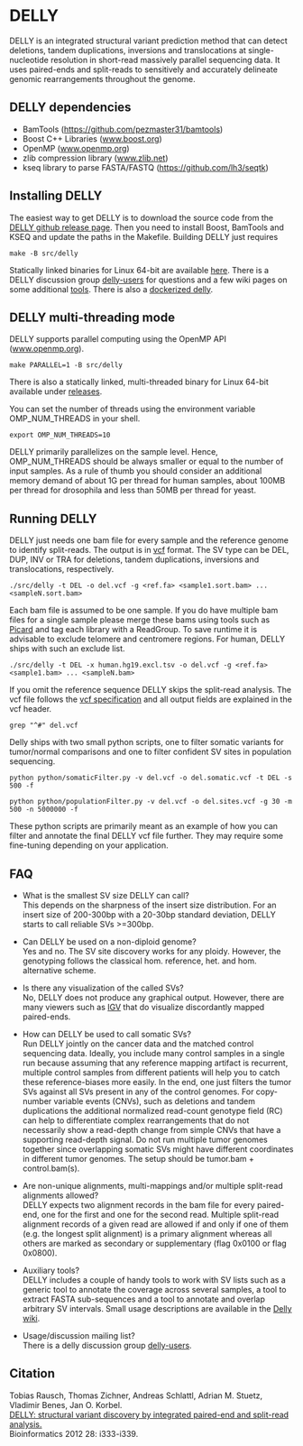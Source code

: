 DELLY
=====

DELLY is an integrated structural variant prediction method that can detect deletions, tandem duplications, inversions and translocations
at single-nucleotide resolution in short-read massively parallel sequencing data. It uses paired-ends and split-reads to sensitively and accurately
delineate genomic rearrangements throughout the genome.


DELLY dependencies
------------------

* BamTools (https://github.com/pezmaster31/bamtools)
* Boost C++ Libraries (www.boost.org)
* OpenMP (www.openmp.org)
* zlib compression library (www.zlib.net)
* kseq library to parse FASTA/FASTQ (https://github.com/lh3/seqtk)


Installing DELLY
----------------

The easiest way to get DELLY is to download the source code from the [DELLY github release page](https://github.com/tobiasrausch/delly/releases/).
Then you need to install Boost, BamTools and KSEQ and update the paths in the Makefile.
Building DELLY just requires

`make -B src/delly`

Statically linked binaries for Linux 64-bit are available [here](https://github.com/tobiasrausch/delly/releases/). There is a DELLY discussion group [delly-users](http://groups.google.com/d/forum/delly-users) for questions and a few wiki pages on some additional [tools](https://github.com/tobiasrausch/delly/wiki). There is also a [dockerized delly](https://registry.hub.docker.com/u/trausch/delly/).


DELLY multi-threading mode
--------------------------
DELLY supports parallel computing using the OpenMP API (www.openmp.org).

`make PARALLEL=1 -B src/delly`

There is also a statically linked, multi-threaded binary for Linux 64-bit available under [releases](https://github.com/tobiasrausch/delly/releases/).


You can set the number of threads using the environment variable OMP_NUM_THREADS in your shell.

`export OMP_NUM_THREADS=10`

DELLY primarily parallelizes on the sample level. Hence, OMP_NUM_THREADS should be always smaller or equal to the number of input samples. 
As a rule of thumb you should consider an additional memory demand of about 1G per thread for human samples, about 100MB per thread for drosophila 
and less than 50MB per thread for yeast. 


Running DELLY
-------------

DELLY just needs one bam file for every sample and the reference genome to identify split-reads. The output is in [vcf](http://vcftools.sourceforge.net/) format.
The SV type can be DEL, DUP, INV or TRA for deletions, tandem duplications, inversions and translocations, respectively.

`./src/delly -t DEL -o del.vcf -g <ref.fa> <sample1.sort.bam> ... <sampleN.sort.bam>`

Each bam file is assumed to be one sample. If you do have multiple bam files for a single sample please merge these bams using tools such as [Picard](http://picard.sourceforge.net/) and tag each library with a ReadGroup. To save runtime it is advisable to exclude telomere and centromere regions. For human, DELLY ships with such an exclude list.

`./src/delly -t DEL -x human.hg19.excl.tsv -o del.vcf -g <ref.fa> <sample1.bam> ... <sampleN.bam>`

If you omit the reference sequence DELLY skips the split-read analysis. The vcf file follows the [vcf specification](http://vcftools.sourceforge.net/specs.html) and all output fields are explained in the vcf header.

`grep "^#" del.vcf`

Delly ships with two small python scripts, one to filter somatic variants for tumor/normal comparisons and one to filter confident SV sites in population sequencing.

`python python/somaticFilter.py -v del.vcf -o del.somatic.vcf -t DEL -s 500 -f`

`python python/populationFilter.py -v del.vcf -o del.sites.vcf -g 30 -m 500 -n 5000000 -f`

These python scripts are primarily meant as an example of how you can filter and annotate the final DELLY vcf file further. They may require some fine-tuning depending on your application.


FAQ
---
* What is the smallest SV size DELLY can call?  
This depends on the sharpness of the insert size distribution. For an insert size of 200-300bp with a 20-30bp standard deviation, DELLY starts to call reliable SVs >=300bp.

* Can DELLY be used on a non-diploid genome?  
Yes and no. The SV site discovery works for any ploidy. However, the genotyping follows the classical hom. reference, het. and hom. alternative scheme.

* Is there any visualization of the called SVs?  
No, DELLY does not produce any graphical output. However, there are many viewers such as [IGV](http://www.broadinstitute.org/igv/) that do visualize discordantly mapped paired-ends.

* How can DELLY be used to call somatic SVs?  
Run DELLY jointly on the cancer data and the matched control sequencing data. Ideally, you include many control samples in a single run because assuming that any reference mapping artifact is recurrent, multiple control samples from different patients will help you to catch these reference-biases more easily. In the end, one just filters the tumor SVs against all SVs present in any of the control genomes. For copy-number variable events (CNVs), such as deletions and tandem duplications the additional normalized read-count genotype field (RC) can help to differentiate complex rearrangements that do not necessarily show a read-depth change from simple CNVs that have a supporting read-depth signal. Do not run multiple tumor genomes together since overlapping somatic SVs might have different coordinates in different tumor genomes. The setup should be tumor.bam + control.bam(s).

* Are non-unique alignments, multi-mappings and/or multiple split-read alignments allowed?  
DELLY expects two alignment records in the bam file for every paired-end, one for the first and one for the second read. Multiple split-read alignment records of a given read are allowed if and only if one of them (e.g. the longest split alignment) is a primary alignment whereas all others are marked as secondary or supplementary (flag 0x0100 or flag 0x0800).

* Auxiliary tools?     
DELLY includes a couple of handy tools to work with SV lists such as a generic tool to annotate the coverage across several samples, a tool to extract FASTA sub-sequences and a tool to annotate and overlap arbitrary SV intervals. Small usage descriptions are available in the [Delly wiki](https://github.com/tobiasrausch/delly/wiki).

* Usage/discussion mailing list?         
There is a delly discussion group [delly-users](http://groups.google.com/d/forum/delly-users).


Citation
--------

Tobias Rausch, Thomas Zichner, Andreas Schlattl, Adrian M. Stuetz, Vladimir Benes, Jan O. Korbel.  
[DELLY: structural variant discovery by integrated paired-end and split-read analysis.](http://bioinformatics.oxfordjournals.org/content/28/18/i333.abstract)  
Bioinformatics 2012 28: i333-i339.
